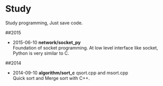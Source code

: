 # Study
Study programming, Just save code.


##2015
* 2015-06-10 **network/socket_py**  
Foundation of socket programming. At low level interface like socket, Python is very similar to C.

##2014
* 2014-09-10 **algorithm/sort_c** qsort.cpp and msort.cpp  
Quick sort and Merge sort with C++.


